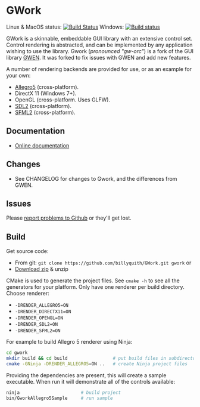 GWork
=====

Linux & MacOS status: [![Build Status](https://travis-ci.org/billyquith/GWork.svg?branch=gwork)](https://travis-ci.org/billyquith/GWork)  Windows: [![Build status](https://ci.appveyor.com/api/projects/status/chlm41pnqchxlpv2/branch/gwork?svg=true)](https://ci.appveyor.com/project/billyquith/gwork/branch/gwork)

GWork is a skinnable, embeddable GUI library with an extensive control set. Control rendering
is abstracted, and can be implemented by any application wishing to use the library.
Gwork (*pronounced "gw-orc"*) is a fork of the GUI library [GWEN][gwen]. It was forked 
to fix issues with GWEN and add new features.

A number of rendering backends are provided for use, or as an example for your own:

 * [Allegro5][al5] (cross-platform).
 * DirectX 11 (Windows 7+).
 * OpenGL (cross-platform. Uses GLFW).
 * [SDL2][sdl2] (cross-platform).
 * [SFML2][sfml2] (cross-platform).

## Documentation

- [Online documentation][docs]

## Changes

- See CHANGELOG for changes to Gwork, and the differences from GWEN.

## Issues

Please [report problems to Github][issues] or they'll get lost.

## Build

Get source code:

* From git: `git clone https://github.com/billyquith/GWork.git gwork` or
* [Download zip](https://github.com/billyquith/GWork/archive/gwork.zip) & unzip

CMake is used to generate the project files. See `cmake -h` to see all the generators for 
your platform. Only have one renderer per build directory. Choose renderer:

* `-DRENDER_ALLEGRO5=ON`
* `-DRENDER_DIRECTX11=ON`
* `-DRENDER_OPENGL=ON`
* `-DRENDER_SDL2=ON`
* `-DRENDER_SFML2=ON`

For example to build Allegro 5 renderer using Ninja:

```bash
cd gwork
mkdir build && cd build                 # put build files in subdirectory
cmake -GNinja -DRENDER_ALLEGRO5=ON ..   # create Ninja project files
```

Providing the dependencies are present, this will create a sample executable. When run it will
demonstrate all of the controls available:

```bash
ninja                       # build project
bin/GworkAllegro5Sample     # run sample
```

[gwen]: https://github.com/garrynewman/GWEN
[sdl2]: https://www.libsdl.org/
[sfml2]: http://www.sfml-dev.org
[al5]: http://alleg.sourceforge.net
[docs]: https://billyquith.github.io/GWork/
[issues]: https://github.com/billyquith/GWork/issues "Bugs/Issues"
